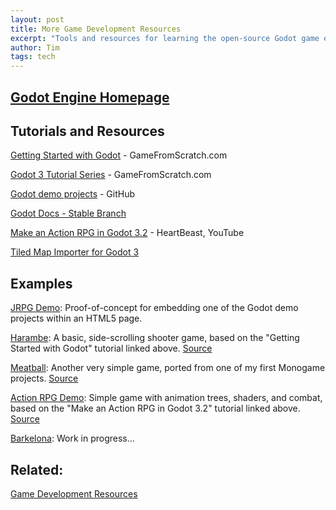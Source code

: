 ```yaml
---
layout: post
title: More Game Development Resources
excerpt: "Tools and resources for learning the open-source Godot game engine."
author: Tim
tags: tech
---
```


## [Godot Engine Homepage](https://godotengine.org/)

## Tutorials and Resources  
[Getting Started with Godot](https://devga.me/tutorials/godot2d/) - GameFromScratch.com

[Godot 3 Tutorial Series](https://gamefromscratch.com/godot-3-tutorial-series-index/) - GameFromScratch.com

[Godot demo projects](https://github.com/godotengine/godot-demo-projects) - GitHub

[Godot Docs - Stable Branch](https://docs.godotengine.org/en/stable/index.html)

[Make an Action RPG in Godot 3.2](https://www.youtube.com/playlist?list=PL9FzW-m48fn2SlrW0KoLT4n5egNdX-W9a) - HeartBeast, YouTube

[Tiled Map Importer for Godot 3](https://godotengine.org/asset-library/asset/158)

## Examples  
[JRPG Demo](/godot/jrpg-demo/index.html): Proof-of-concept for embedding one of the Godot demo projects within an HTML5 page.

[Harambe](/godot/harambe/index.html): A basic, side-scrolling shooter game, based on the "Getting Started with Godot" tutorial linked above. [Source](https://github.com/timburr1/harambe)

[Meatball](/godot/meatball/index.html): Another very simple game, ported from one of my first Monogame projects. [Source](https://github.com/timburr1/meatball)

[Action RPG Demo](/godot/action-rpg/index.html): Simple game with animation trees, shaders, and combat, based on the "Make an Action RPG in Godot 3.2" tutorial linked above. [Source](https://github.com/timburr1/action-rpg-demo)

[Barkelona](/godot/barkelona/index.html): Work in progress...

## Related:  
[Game Development Resources](/2022/06/14/game-dev.html)

